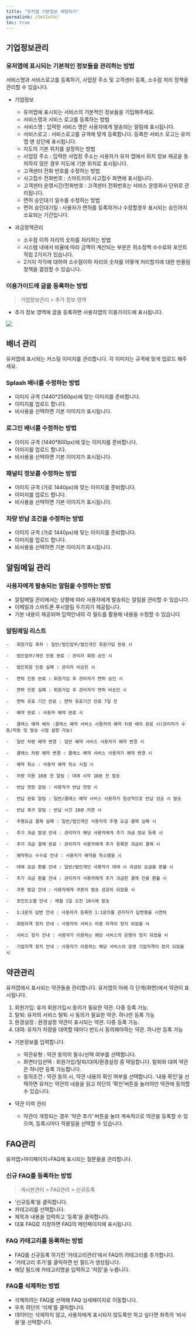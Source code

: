 ```yaml
---
title: "유저앱 기본정보 세팅하기"
permalink: /SetInfo/
toc: true
---
```



## 기업정보관리

### 유저앱에  표시되는  기본적인  정보들을  관리하는  방법

서비스명과  서비스로고를  등록하기, 사업장  주소  및  고객센터  등록, 소수점  처리  정책을  관리할  수  있습니다.

-   기업정보

	-   유저앱에  표시되는  서비스의  기본적인  정보들을  기입해주세요.
	-   서비스명과  서비스  로고를  등록하는  방법
	-   서비스명 : 입력한  서비스  명은  사용자에게  발송되는  알림에  표시됩니다.
	-   서비스로고 : 서비스로고를  규격에  맞게  등록합니다. 등록한  서비스  로고는  유저앱  맨  상단에  표시됩니다.
	-   지도의  기본  위치를  설정하는  방법
	-   사업장  주소 : 입력한  사업장  주소는  사용자가  유저  앱에서  위치  정보  제공을  동의하지  않은  경우  지도에  기본  위치로  표시됩니다.
	-   고객센터  전화  번호를  수정하는  방법
	-   사고접수  전화번호 : 스마트키의  사고접수  화면에  표시됩니다.
	-   고객센터  운영시간/전화번호 : 고객센터  전화번호는  서비스  운영회사  단위로  관리됩니다.
	-   면허  승인대기  일수를  수정하는  방법
	-   면허  승인대기일 : 사용자가  면허를  등록하거나  수정할경우  표시되는  승인까지  소요되는  기간입니다.

-   과금정책관리

	-   소수점  이하  자리의  숫자를  처리하는  방법
	-   시스템  내에서  비율에  따라  금액이  계산되는  부분은  취소정책  수수료와  포인트  적립 2가지가  있습니다.
	-   2가지  각각에  대하여  소수점이하  자리의  숫자를  어떻게  처리할지에  대한  반올림  정책을  결정할  수  있습니다.

### 이용가이드에  글을  등록하는  방법

> 기업정보관리 > 추가  정보  영역

-   추가  정보  영역에  글을  등록하면  사용자앱의  이용가이드에  표시됩니다.

![](img/userguide.png)



## 배너  관리

유저앱에  표시되는  커스텀  이미지를  관리합니다.
각  이미지는  규격에  맞게  업로드  해주세요.

### Splash 배너를  수정하는  방법

-   이미지  규격 (1440*2560px)에  맞는  이미지를  준비합니다.
-   이미지를  업로드  합니다.
-   비사용을  선택하면  기본  이미지가  표시됩니다.

### 로그인  배너를  수정하는  방법

-   이미지  규격 (1440*800px)에  맞는  이미지를  준비합니다.
-   이미지를  업로드  합니다.
-   비사용을  선택하면  기본  이미지가  표시됩니다.

### 패널티  정보를  수정하는  방법

-   이미지  규격 (가로 1440px)에  맞는  이미지를  준비합니다.
-   이미지를  업로드  합니다.
-   비사용을  선택하면  기본  이미지가  표시됩니다.

### 차량  반납  조건을  수정하는  방법

-   이미지  규격 (가로 1440px)에  맞는  이미지를  준비합니다.
-   이미지를  업로드  합니다.
-   비사용을  선택하면  기본  이미지가  표시됩니다.

## 알림메일  관리

### 사용자에게  발송되는  알림을  수정하는  방법

-   알림메일  관리에서는  상황에  따라  사용자에게  발송되는  알림을  관리할  수  있습니다.
-   이메일과  스마트폰  푸시알림  두가지가  제공됩니다.
-   기본  내용이  제공되며  입력안내의  각  필드를  활용해  내용을  수정할  수  있습니다

### 알림메일 리스트
	
	-   회원가입 축하 : 일반/법인업무/법인개인 회원가입 완료 시
	    
	-   법인업무/개인 인증 완료 : 관리자 회원 승인 시
	    
	-   법인회원 인증 실패 : 관리자 비승인 시
	    
	-   면허 인증 완료 : 회원가입 후 관리자가 면허 승인 시
	    
	-   면허 인증 실패 : 회원가입 후 관리자가 면허 비승인 시
	    
	-   면허 유효 기간 만료 : 면허 유효기간 만료 7일 전
	    
	-   예약 완료 : 사용자 예약 완료 시
	    
	-   클래스 예약 배차 :클래스 예약 서비스 사용자의 예약 차량 배차 완료 시(관리자가 수동/자동 및 발송 시점 설정 가능)
	    
	-   일반 차량 예약 변경 : 일반 예약 서비스 사용자가 예약 변경 시
	    
	-   클래스 차량 예약 변경 : 클래스 예약 서비스 사용자가 예약 변경 시
	    
	-   예약 취소 : 사용자 예약 취소 시점 시
	    
	-   차량 이용 10분 전 알림 : 대여 시작 10분 전 발송
	    
	-   반납 연장 알림 : 사용자가 반납 연장 시
	    
	-   반납 완료 알림 : 일반/클래스 예약 서비스 사용자가 정상적으로 반납 성공 시 발송
	    
	-   반납 촉구 알림 : 반납 시간 10분 지연 시
	    
	-   주행요금 결제 실패 : 일반/법인개인 사용자의 주행 요금 결제 실패 시
	    
	-   추가 과금 발생 안내 : 관리자가 해당 사용자에게 추가 과금 정보 등록 시
	    
	-   추가 과금 결제 완료 : 관리자가 사용자에게 추가 등록한 과금이 결제 시
	    
	-   예약취소 수수료 안내 : 사용자가 예약을 취소했을 시
	    
	-   대여 요금 환불 안내 : 일반/법인개인 사용자가 대여 시 과금된 요금을 환불 시
	    
	-   추가 과금 환불 안내 : 관리자가 사용자에게 추가 과금한 결제 건을 환불 시
	    
	-   쿠폰 발급 안내 : 사용자에게 쿠폰이 발송 성공이 되었을 시
	    
	-   포인트소멸 안내 : 매월 1일 오전 10시에 발송
	    
	-   1:1문의 답변 안내 : 사용자가 등록한 1:1문의를 관리자가 답변했을 시면허
	    
	-   회원자격 정지 안내 : 사용자의 서비스 이용 자격이 정지 되었을 시
	    
	-   서비스 정지 안내 : 사용자가 이용하는 해당 서비스의 운영이 정지 되었을 시
	    
	-   기업자격 정지 안내 : 사용자가 이용하는 해당 서비스의 운영 기업자격이 정지 되었을 시

## 약관관리

유저앱에서  표시되는  약관들을  관리합니다. 유저앱의  아래  각  단계(화면)에서  약관이  표시됩니다.

1.  회원가입: 유저  회원가입시  동의가  필요한  약관. 다중  등록  가능.
2.  탈퇴: 유저의  서비스  탈퇴  시  동의가  필요한  약관. 하나만  등록  가능
3.  환경설정 : 환경설정  약관이  표시되는  약관. 다중  등록  가능.
4.  대여: 유저가  차량을  대여할  때마다  반드시  동의해야하는  약관. 하나만  등록  가능

-   기본정보를  입력합니다.

	-   약관유형 : 약관  동의의  필수/선택  여부를  선택합니다.
	-   화면타입선택 : 회원가입/탈퇴/대여/환경설정  중  택일합니다. 탈퇴와  대여  약관은  하나만  등록  가능합니다.
	-   동의조건 : 약관  동의  시, 약관  내용의  확인  여부를  선택합니다. ‘내용  확인’을  선택하면  유저는  약관의  내용을  읽고  하단의 ‘확인’버튼을  눌러야만  약관에  동의할  수  있습니다.

-   약관  이력  관리

	-   약관이  개정되는  경우 ‘약관  추가’ 버튼을  눌러  계속적으로  약관을  등록할  수  있으며, 등록시마다  적용일을  선택할  수  있습니다.


## FAQ관리

유저앱>마이페이지>FAQ에  표시되는  질문들을  관리합니다.

### 신규 FAQ를  등록하는  방법

> 게시판관리 > FAQ관리 > 신규등록

-   ‘신규등록’을  클릭합니다.
-   카테고리를  선택합니다.
-   제목과  내용을  입력하고 ‘등록’을  클릭합니다.
-   대표 FAQ로  지정하면 FAQ의  메인페이지에  표시됩니다.

### FAQ 카테고리를  등록하는  방법

-   FAQ를  신규등록  하기전 ‘카테고리관리’에서 FAQ의  카테고리를  추가합니다.
-   ‘카테고리  추가’를  클릭하면  빈  필드가  생성됩니다.
-   해당  필드에  카테고리명을  입력하고 ‘저장’을  누릅니다.

### FAQ를  삭제하는  방법

-   삭제하려는 FAQ를  선택해 FAQ 상세페이지로  이동합니다.
-   우측  하단의 ‘삭제’를  클릭합니다.
-   데이터는  삭제하지  않고, 사용자에게  표시되지  않도록만  하고  싶다면  좌측의 ‘비사용’을  선택합니다.
